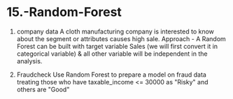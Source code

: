 # 15.-Random-Forest

1) company data
A cloth manufacturing company is interested to know about the segment or attributes causes high sale. 
Approach - A Random Forest can be built with target variable Sales (we will first convert it in categorical variable) & all other variable will be independent in the analysis.  


2) Fraudcheck
Use Random Forest to prepare a model on fraud data 
treating those who have taxable_income <= 30000 as "Risky" and others are "Good"
